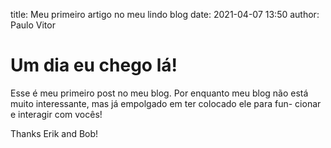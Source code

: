 title: Meu primeiro artigo  no meu lindo blog
date: 2021-04-07 13:50
author: Paulo Vitor

# Um dia eu chego lá!

Esse é meu primeiro post no meu blog. Por enquanto meu blog não está muito interessante, mas já empolgado em ter colocado ele para fun-
cionar e interagir com vocês! 


Thanks Erik and Bob!
